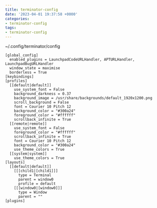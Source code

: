 ```yaml
---
title: terminator-config
date: '2023-04-01 19:37:58 +0000'
categories:
- terminator-config
tags:
- terminator-config
---
```



\~/.config/terminator/config

    [global_config]
      enabled_plugins = LaunchpadCodeURLHandler, APTURLHandler, LaunchpadBugURLHandler
      window_state = maximise
      borderless = True
    [keybindings]
    [profiles]
      [[default|default]]
        use_system_font = False
        background_darkness = 0.37
        background_image = /usr/share/backgrounds/default_1920x1200.png
        scroll_background = False
        font = Courier 10 Pitch 12
        background_color = "#300a24"
        foreground_color = "#ffffff"
        scrollback_infinite = True
      [[remote|remote]]
        use_system_font = False
        foreground_color = "#ffffff"
        scrollback_infinite = True
        font = Courier 10 Pitch 12
        background_color = "#300a24"
        use_theme_colors = True
      [[system|system]]
        use_theme_colors = True
    [layouts]
      [[default|default]]
        [[[child1|[child1]]]
          type = Terminal
          parent = window0
          profile = default
        [[[window0|[window0]]]
          type = Window
          parent = ""
    [plugins]